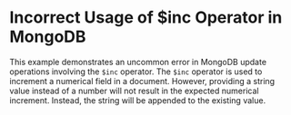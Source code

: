 # Incorrect Usage of $inc Operator in MongoDB
This example demonstrates an uncommon error in MongoDB update operations involving the `$inc` operator. The `$inc` operator is used to increment a numerical field in a document. However, providing a string value instead of a number will not result in the expected numerical increment. Instead, the string will be appended to the existing value.